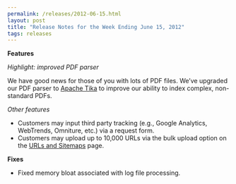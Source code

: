 ```yaml
---
permalink: /releases/2012-06-15.html
layout: post
title: "Release Notes for the Week Ending June 15, 2012"
tags: releases
---
```

<p><strong>Features</strong></p>
<p><em>Highlight: improved PDF parser</em></p>
<p>We have good news for those of you with lots of PDF files. We&#8217;ve upgraded our PDF parser to <a href="http://tika.apache.org/">Apache Tika</a> to improve our ability to index complex, non-standard PDFs. </p>
<p><em>Other features<br/></em></p>
<ul><li>Customers may input third party tracking (e.g., Google Analytics, WebTrends, Omniture, etc.) via a request form.</li>
<li>Customers may upload up to 10,000 URLs via the bulk upload option on the <a href="/blog/how-to-add-your-urls-to-our-index.html">URLs and Sitemaps</a> page.</li>
</ul><p><strong>Fixes</strong></p>
<ul><li>Fixed memory bloat associated with log file processing.</li>
</ul>
